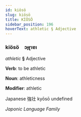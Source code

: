 ```yaml
---
id: kiösö
slug: kiösö
title: KİÖSÖ
sidebar_position: 196
hoverText: athletic § Adjective
---
```


### kiösö&emsp;<span kind="abugida">ɔɟɽıɐı</span>

*athletic* **§** Adjective

**Verb**: to be athletic

**Noun**: athleticness

**Modifier**: athletic

Japanese 強壮 kyōsō undefined

*Japonic Language Family*